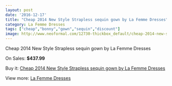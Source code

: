 ```yaml
---
layout: post
date: '2016-12-17'
title: "Cheap 2014 New Style Strapless sequin gown by La Femme Dresses"
category: La Femme Dresses
tags: ["cheap","bonny","gown","sequin","discount"]
image: http://www.neoformal.com/12730-thickbox_default/cheap-2014-new-style-strapless-sequin-gown-by-la-femme-dresses.jpg
---
```

Cheap 2014 New Style Strapless sequin gown by La Femme Dresses

On Sales: **$437.99**
<a href="https://www.neoformal.com/en/la-femme-dresses-2014/4476-cheap-2014-new-style-strapless-sequin-gown-by-la-femme-dresses.html"><amp-img layout="responsive" width="600" height="600" src="//www.neoformal.com/12730-thickbox_default/cheap-2014-new-style-strapless-sequin-gown-by-la-femme-dresses.jpg" alt="Cheap 2014 New Style Strapless sequin gown by La Femme Dresses 0" /></a>
<a href="https://www.neoformal.com/en/la-femme-dresses-2014/4476-cheap-2014-new-style-strapless-sequin-gown-by-la-femme-dresses.html"><amp-img layout="responsive" width="600" height="600" src="//www.neoformal.com/12732-thickbox_default/cheap-2014-new-style-strapless-sequin-gown-by-la-femme-dresses.jpg" alt="Cheap 2014 New Style Strapless sequin gown by La Femme Dresses 1" /></a>
<a href="https://www.neoformal.com/en/la-femme-dresses-2014/4476-cheap-2014-new-style-strapless-sequin-gown-by-la-femme-dresses.html"><amp-img layout="responsive" width="600" height="600" src="//www.neoformal.com/12731-thickbox_default/cheap-2014-new-style-strapless-sequin-gown-by-la-femme-dresses.jpg" alt="Cheap 2014 New Style Strapless sequin gown by La Femme Dresses 2" /></a>

Buy it: [Cheap 2014 New Style Strapless sequin gown by La Femme Dresses](https://www.neoformal.com/en/la-femme-dresses-2014/4476-cheap-2014-new-style-strapless-sequin-gown-by-la-femme-dresses.html "Cheap 2014 New Style Strapless sequin gown by La Femme Dresses")

View more: [La Femme Dresses](https://www.neoformal.com/en/56-la-femme-dresses-2014 "La Femme Dresses")